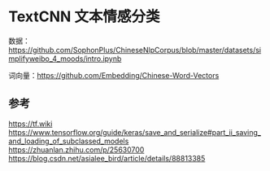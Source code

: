 # TextCNN 文本情感分类

数据：https://github.com/SophonPlus/ChineseNlpCorpus/blob/master/datasets/simplifyweibo_4_moods/intro.ipynb

词向量：https://github.com/Embedding/Chinese-Word-Vectors

## 参考

https://tf.wiki
https://www.tensorflow.org/guide/keras/save_and_serialize#part_ii_saving_and_loading_of_subclassed_models
https://zhuanlan.zhihu.com/p/25630700
https://blog.csdn.net/asialee_bird/article/details/88813385
